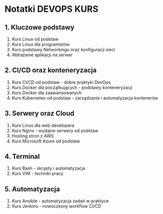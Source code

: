 # Notatki DEVOPS KURS
## 1. Kluczowe podstawy

1. Kurs Linux od podstaw
2. Kurs Linux dla programistów
3. Kurs podstawy Networkingu oraz konfiguracji sieci
4. Wdrażanie aplikacji na serwer

## 2. CI/CD oraz konteneryzacja

1. Kurs CI/CD od podstaw - dobre praktyki DevOps
2. Kurs Docker dla początkujących - podstawy konteneryzacji
3. Kurs Docker dla zaawansowanych
4. Kurs Kubernetes od podstaw - zarządzanie i automatyzacja kontenerów

## 3. Serwery oraz Cloud

1. Kurs Linux dla web developera
2. Kurs Nginx - wydajne serwery od podstaw
3. Hosting stron z AWS
4. Kurs Microsoft Azure od podstaw

## 4. Terminal

1. Kurs Bash - skrypty i automatyzacja
2. Kurs VIM - techniki pracy

## 5. Automatyzacja

1. Kurs Ansible - automatyzacja zadań w praktyce
2. Kurs Jenkins - nowoczesny workflow CI/CD
